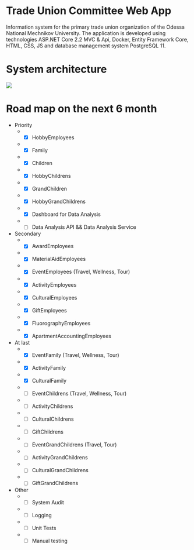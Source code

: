 # Trade Union Committee Web App
Information system for the primary trade union organization of the Odessa National Mechnikov University. The application is developed using technologies ASP.NET Core 2.2 MVC &amp; Api, Docker,  Entity Framework Core, HTML, CSS, JS and database management system PostgreSQL 11.

# System architecture
![](https://github.com/zavada-sergey/TradeUnionCommitteeCoreWebApp/blob/master/TradeUnionCommittee.DB/ER-Diagram/0.System%20Architecture.PNG)

# Road map on the next 6 month
- Priority
	-  - [x] HobbyEmployees
	-  - [x] Family
	-  - [x] Children
	-  - [x] HobbyChildrens
	-  - [x] GrandChildren
	-  - [x] HobbyGrandChildrens
	-  - [x] Dashboard for Data Analysis
	-  - [ ] Data Analysis API && Data Analysis Service

- Secondary
	-  - [x] AwardEmployees
	-  - [x] MaterialAidEmployees
	-  - [x] EventEmployees (Travel, Wellness, Tour)
	-  - [x] ActivityEmployees
	-  - [x] CulturalEmployees
	-  - [x] GiftEmployees
	-  - [x] FluorographyEmployees
	-  - [x] ApartmentAccountingEmployees

- At last
	-  - [x] EventFamily (Travel, Wellness, Tour)
	-  - [x] ActivityFamily
	-  - [x] CulturalFamily

	-  - [ ] EventChildrens (Travel, Wellness, Tour)
	-  - [ ] ActivityChildrens
	-  - [ ] CulturalChildrens
	-  - [ ] GiftChildrens

	-  - [ ] EventGrandChildrens (Travel, Tour)
	-  - [ ] ActivityGrandChildrens
	-  - [ ] CulturalGrandChildrens
	-  - [ ] GiftGrandChildrens

- Other
	-  - [ ] System Audit
	-  - [ ] Logging
	-  - [ ] Unit Tests
	-  - [ ] Manual testing